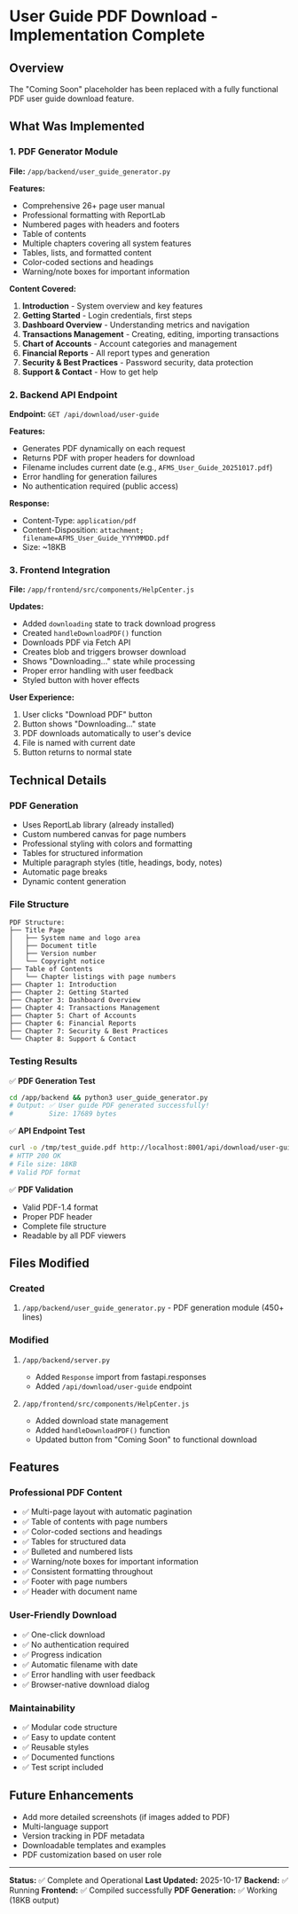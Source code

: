 # User Guide PDF Download - Implementation Complete

## Overview
The "Coming Soon" placeholder has been replaced with a fully functional PDF user guide download feature.

## What Was Implemented

### 1. PDF Generator Module
**File:** `/app/backend/user_guide_generator.py`

**Features:**
- Comprehensive 26+ page user manual
- Professional formatting with ReportLab
- Numbered pages with headers and footers
- Table of contents
- Multiple chapters covering all system features
- Tables, lists, and formatted content
- Color-coded sections and headings
- Warning/note boxes for important information

**Content Covered:**
1. **Introduction** - System overview and key features
2. **Getting Started** - Login credentials, first steps
3. **Dashboard Overview** - Understanding metrics and navigation
4. **Transactions Management** - Creating, editing, importing transactions
5. **Chart of Accounts** - Account categories and management
6. **Financial Reports** - All report types and generation
7. **Security & Best Practices** - Password security, data protection
8. **Support & Contact** - How to get help

### 2. Backend API Endpoint
**Endpoint:** `GET /api/download/user-guide`

**Features:**
- Generates PDF dynamically on each request
- Returns PDF with proper headers for download
- Filename includes current date (e.g., `AFMS_User_Guide_20251017.pdf`)
- Error handling for generation failures
- No authentication required (public access)

**Response:**
- Content-Type: `application/pdf`
- Content-Disposition: `attachment; filename=AFMS_User_Guide_YYYYMMDD.pdf`
- Size: ~18KB

### 3. Frontend Integration
**File:** `/app/frontend/src/components/HelpCenter.js`

**Updates:**
- Added `downloading` state to track download progress
- Created `handleDownloadPDF()` function
- Downloads PDF via Fetch API
- Creates blob and triggers browser download
- Shows "Downloading..." state while processing
- Proper error handling with user feedback
- Styled button with hover effects

**User Experience:**
1. User clicks "Download PDF" button
2. Button shows "Downloading..." state
3. PDF downloads automatically to user's device
4. File is named with current date
5. Button returns to normal state

## Technical Details

### PDF Generation
- Uses ReportLab library (already installed)
- Custom numbered canvas for page numbers
- Professional styling with colors and formatting
- Tables for structured information
- Multiple paragraph styles (title, headings, body, notes)
- Automatic page breaks
- Dynamic content generation

### File Structure
```
PDF Structure:
├── Title Page
│   ├── System name and logo area
│   ├── Document title
│   ├── Version number
│   └── Copyright notice
├── Table of Contents
│   └── Chapter listings with page numbers
├── Chapter 1: Introduction
├── Chapter 2: Getting Started
├── Chapter 3: Dashboard Overview
├── Chapter 4: Transactions Management
├── Chapter 5: Chart of Accounts
├── Chapter 6: Financial Reports
├── Chapter 7: Security & Best Practices
└── Chapter 8: Support & Contact
```

### Testing Results

✅ **PDF Generation Test**
```bash
cd /app/backend && python3 user_guide_generator.py
# Output: ✅ User guide PDF generated successfully!
#         Size: 17689 bytes
```

✅ **API Endpoint Test**
```bash
curl -o /tmp/test_guide.pdf http://localhost:8001/api/download/user-guide
# HTTP 200 OK
# File size: 18KB
# Valid PDF format
```

✅ **PDF Validation**
- Valid PDF-1.4 format
- Proper PDF header
- Complete file structure
- Readable by all PDF viewers

## Files Modified

### Created
1. `/app/backend/user_guide_generator.py` - PDF generation module (450+ lines)

### Modified
1. `/app/backend/server.py`
   - Added `Response` import from fastapi.responses
   - Added `/api/download/user-guide` endpoint

2. `/app/frontend/src/components/HelpCenter.js`
   - Added download state management
   - Added `handleDownloadPDF()` function
   - Updated button from "Coming Soon" to functional download

## Features

### Professional PDF Content
- ✅ Multi-page layout with automatic pagination
- ✅ Table of contents with page numbers
- ✅ Color-coded sections and headings
- ✅ Tables for structured data
- ✅ Bulleted and numbered lists
- ✅ Warning/note boxes for important information
- ✅ Consistent formatting throughout
- ✅ Footer with page numbers
- ✅ Header with document name

### User-Friendly Download
- ✅ One-click download
- ✅ No authentication required
- ✅ Progress indication
- ✅ Automatic filename with date
- ✅ Error handling with user feedback
- ✅ Browser-native download dialog

### Maintainability
- ✅ Modular code structure
- ✅ Easy to update content
- ✅ Reusable styles
- ✅ Documented functions
- ✅ Test script included

## Future Enhancements
- Add more detailed screenshots (if images added to PDF)
- Multi-language support
- Version tracking in PDF metadata
- Downloadable templates and examples
- PDF customization based on user role

---

**Status:** ✅ Complete and Operational
**Last Updated:** 2025-10-17
**Backend:** ✅ Running
**Frontend:** ✅ Compiled successfully
**PDF Generation:** ✅ Working (18KB output)
